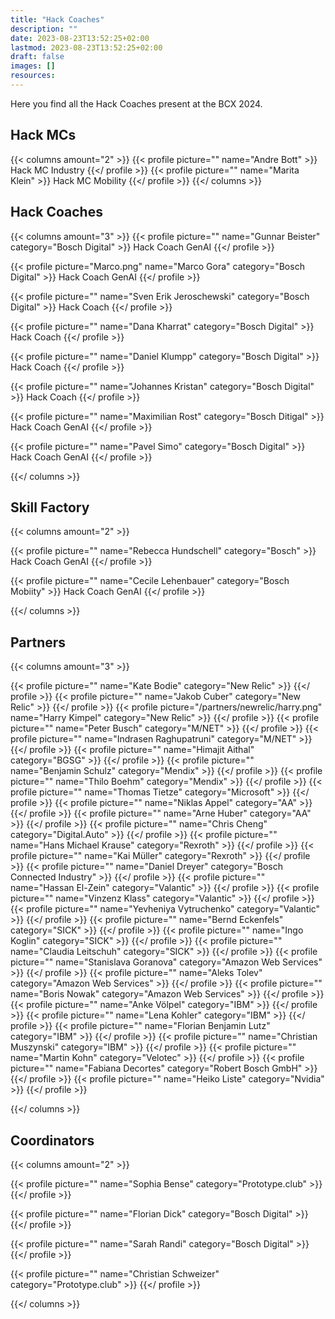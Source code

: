 ```yaml
---
title: "Hack Coaches"
description: ""
date: 2023-08-23T13:52:25+02:00
lastmod: 2023-08-23T13:52:25+02:00
draft: false
images: []
resources:
---
```

Here you find all the Hack Coaches present at the BCX 2024.

## Hack MCs

{{< columns amount="2" >}}
  {{< profile picture="" name="Andre Bott" >}}
  Hack MC Industry
  {{</ profile >}}
  {{< profile picture="" name="Marita Klein" >}}
  Hack MC Mobility
  {{</ profile >}}
{{</ columns >}}

## Hack Coaches

{{< columns amount="3" >}}
  {{< profile picture="" name="Gunnar Beister" category="Bosch Digital" >}}
  Hack Coach GenAI
  {{</ profile >}}

  {{< profile picture="Marco.png" name="Marco Gora" category="Bosch Digital" >}}
  Hack Coach GenAI
  {{</ profile >}}

  {{< profile picture="" name="Sven Erik Jeroschewski" category="Bosch Digital" >}}
  Hack Coach
  {{</ profile >}}

  {{< profile picture="" name="Dana Kharrat" category="Bosch Digital" >}}
  Hack Coach
  {{</ profile >}}

  {{< profile picture="" name="Daniel Klumpp" category="Bosch Digital" >}}
  Hack Coach
  {{</ profile >}}

  {{< profile picture="" name="Johannes Kristan" category="Bosch Digital" >}}
  Hack Coach
  {{</ profile >}}

  {{< profile picture="" name="Maximilian Rost" category="Bosch Ditigal" >}}
  Hack Coach GenAI
  {{</ profile >}}

  {{< profile picture="" name="Pavel Simo" category="Bosch Digital" >}}
  Hack Coach GenAI
  {{</ profile >}}

{{</ columns >}}

## Skill Factory

{{< columns amount="2" >}}

  {{< profile picture="" name="Rebecca Hundschell" category="Bosch" >}}
  Hack Coach GenAI
  {{</ profile >}}

  {{< profile picture="" name="Cecile Lehenbauer" category="Bosch Mobiity" >}}
  Hack Coach GenAI
  {{</ profile >}}

{{</ columns >}}

## Partners

{{< columns amount="3" >}}

  {{< profile picture="" name="Kate Bodie" category="New Relic" >}}
  {{</ profile >}}
  {{< profile picture="" name="Jakob Cuber" category="New Relic" >}}
  {{</ profile >}}
  {{< profile picture="/partners/newrelic/harry.png" name="Harry Kimpel" category="New Relic" >}}
  {{</ profile >}}
  {{< profile picture="" name="Peter Busch" category="M/NET" >}}
  {{</ profile >}}
  {{< profile picture="" name="Indrasen Raghupatruni" category="M/NET" >}}
  {{</ profile >}}
  {{< profile picture="" name="Himajit Aithal" category="BGSG" >}}
  {{</ profile >}}
  {{< profile picture="" name="Benjamin Schulz" category="Mendix" >}}
  {{</ profile >}}
  {{< profile picture="" name="Thilo Boehm" category="Mendix" >}}
  {{</ profile >}}
  {{< profile picture="" name="Thomas Tietze" category="Microsoft" >}}
  {{</ profile >}}
  {{< profile picture="" name="Niklas Appel" category="AA" >}}
  {{</ profile >}}
  {{< profile picture="" name="Arne Huber" category="AA" >}}
  {{</ profile >}}
  {{< profile picture="" name="Chris Cheng" category="Digital.Auto" >}}
  {{</ profile >}}
  {{< profile picture="" name="Hans Michael Krause" category="Rexroth" >}}
  {{</ profile >}}
  {{< profile picture="" name="Kai Müller" category="Rexroth" >}}
  {{</ profile >}}
  {{< profile picture="" name="Daniel Dreyer" category="Bosch Connected Industry" >}}
  {{</ profile >}}
  {{< profile picture="" name="Hassan El-Zein" category="Valantic" >}}
  {{</ profile >}}
  {{< profile picture="" name="Vinzenz Klass" category="Valantic" >}}
  {{</ profile >}}
  {{< profile picture="" name="Yevheniya Vytruchenko" category="Valantic" >}}
  {{</ profile >}}
  {{< profile picture="" name="Bernd Eckenfels" category="SICK" >}}
  {{</ profile >}}
  {{< profile picture="" name="Ingo Koglin" category="SICK" >}}
  {{</ profile >}}
  {{< profile picture="" name="Claudia Leitschuh" category="SICK" >}}
  {{</ profile >}}
  {{< profile picture="" name="Stanislava Goranova" category="Amazon Web Services" >}}
  {{</ profile >}}
  {{< profile picture="" name="Aleks Tolev" category="Amazon Web Services" >}}
  {{</ profile >}}
  {{< profile picture="" name="Boris Nowak" category="Amazon Web Services" >}}
  {{</ profile >}}
  {{< profile picture="" name="Anke Völpel" category="IBM" >}}
  {{</ profile >}}
  {{< profile picture="" name="Lena Kohler" category="IBM" >}}
  {{</ profile >}}
  {{< profile picture="" name="Florian Benjamin Lutz" category="IBM" >}}
  {{</ profile >}}
  {{< profile picture="" name="Christian Muszynski" category="IBM" >}}
  {{</ profile >}}
  {{< profile picture="" name="Martin Kohn" category="Velotec" >}}
  {{</ profile >}}
  {{< profile picture="" name="Fabiana Decortes" category="Robert Bosch GmbH" >}}
  {{</ profile >}}
  {{< profile picture="" name="Heiko Liste" category="Nvidia" >}}
  {{</ profile >}}

{{</ columns >}}

## Coordinators

{{< columns amount="2" >}}

  {{< profile picture="" name="Sophia Bense" category="Prototype.club" >}}
  {{</ profile >}}

  {{< profile picture="" name="Florian Dick" category="Bosch Digital" >}}
  {{</ profile >}}

  {{< profile picture="" name="Sarah Randi" category="Bosch Digital" >}}
  {{</ profile >}}

  {{< profile picture="" name="Christian Schweizer" category="Prototype.club" >}}
  {{</ profile >}}

{{</ columns >}}
